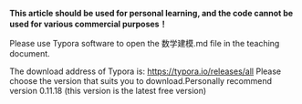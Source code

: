 **This article should be used for personal learning, and the code cannot be used for various commercial purposes！**

Please use Typora software to open the 数学建模.md file in the teaching document.

The download address of Typora is: https://typora.io/releases/all Please choose the version that suits you to download.Personally recommend version 0.11.18 (this version is the latest free version)